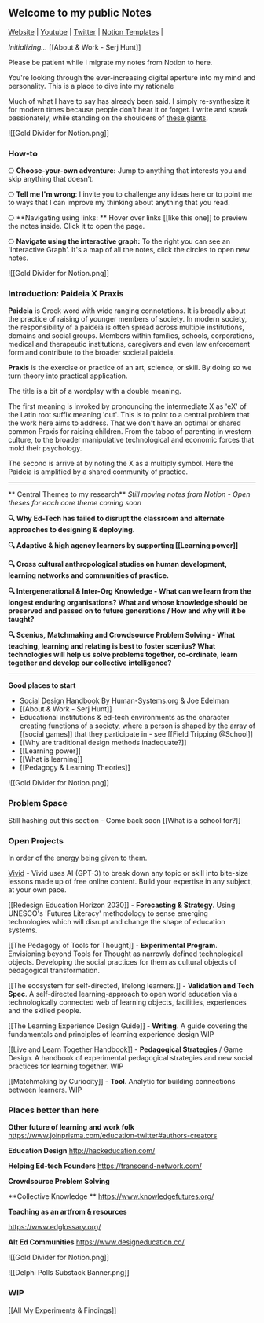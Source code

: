 ## Welcome to my public Notes
[Website](https://paideiaxpraxis.com/) | [Youtube](https://www.youtube.com/channel/UCaVg9NP0mQ093iNfWTID8Zg) | [Twitter](https://twitter.com/Serjhunt_ARK) | [Notion Templates](https://gumroad.com/paideiaxpraxis) |

*Initializing...*
 [[About & Work  - Serj Hunt]]

Please be patient while I migrate my notes from Notion to here.

You're looking through the ever-increasing digital aperture into my mind and personality. This is a place to dive into my rationale 

Much of what I have to say has already been said. I simply re-synthesize it for modern times because people don't hear it or forget. I write and speak passionately, while standing on the shoulders of [these giants](https://www.notion.so/sxhx/Serj-s-Creative-Lineage-7eb7113a0ef64efd81e0681ddf451c85).

![[Gold Divider for Notion.png]]

### How-to 

⎔ **Choose-your-own adventure:** Jump to anything that interests you and skip anything that doesn’t.

⎔ **Tell me I'm wrong**: I invite you to challenge any ideas here or to point me to ways that I can improve my thinking about anything that you read.

⎔ **Navigating using links: ** Hover over links [[like this one]] to preview the notes inside. Click it to open the page. 

⎔ **Navigate using the interactive graph:** To the right you can see an 'Interactive Graph'. It's a map of all the notes, click the circles to open new notes.



![[Gold Divider for Notion.png]]

### Introduction: Paideia X Praxis

**Paideia** is Greek word with wide ranging connotations. It is broadly about the practice of raising of younger members of society. In modern society, the responsibility of a paideia is often spread across multiple institutions, domains and social groups. Members within families, schools, corporations, medical and therapeutic institutions, caregivers and even law enforcement form and contribute to the broader societal paideia. 

**Praxis** is the exercise or practice of an art, science, or skill. By doing so we turn theory into practical application.

The title is a bit of a wordplay with a double meaning. 

The first meaning is invoked by pronouncing the intermediate X as 'eX' of the Latin root suffix meaning 'out'. This is to point to a central problem that the work here aims to address. That we don't have an optimal or shared common Praxis for raising children. From the taboo of parenting in western culture, to the broader manipulative technological and economic forces that mold their psychology. 

The second is arrive at by noting the X as a multiply symbol. Here the Paideia is amplified by a shared community of practice.

--- 
** Central Themes to my research**
_Still moving notes from Notion - Open theses for each core theme coming soon_

**🔍 Why Ed-Tech has failed to disrupt the classroom and alternate approaches to designing & deploying.**

**🔍 Adaptive & high agency learners by supporting [[Learning power]]**

**🔍 Cross cultural anthropological studies on human development, learning networks and communities of practice.**

**🔍 Intergenerational & Inter-Org Knowledge - What can we learn from the longest enduring organisations? What and whose knowledge should be preserved and passed on to future generations / How and why will it be taught?**

**🔍 Scenius, Matchmaking and Crowdsource Problem Solving - What teaching, learning and relating is best to foster scenius? What technologies will help us solve problems together, co-ordinate, learn together and develop our collective intelligence?**

---

**Good places to start**
- [Social Design Handbook](https://www.notion.so/humsys/Values-Based-Social-Design-6397f7852775434982e363924d7e07e7) By Human-Systems.org & Joe Edelman
- [[About & Work  - Serj Hunt]]
- Educational institutions & ed-tech environments as the character creating functions of a society, where a person is shaped by the array of [[social games]] that they participate in - see [[Field Tripping @School]]
- [[Why are traditional design methods inadequate?]]
- [[Learning power]]
- [[What is learning]]
- [[Pedagogy & Learning Theories]]


![[Gold Divider for Notion.png]]

### Problem Space

Still hashing out this section - Come back soon
[[What is a school for?]]

### Open Projects 

In order of the energy being given to them.

[Vivid](https://www.vivid.so/) - Vivid uses AI (GPT-3) to break down any topic or skill into bite-size lessons made up of free online content. Build your expertise in any subject, at your own pace.

[[Redesign Education Horizon 2030]] - **Forecasting & Strategy**. Using UNESCO's 'Futures Literacy' methodology to sense emerging technologies which will disrupt and change the shape of education systems.

[[The Pedagogy of Tools for Thought]] - **Experimental Program**. Envisioning beyond Tools for Thought as narrowly defined technological objects. Developing the social practices for them as cultural objects of pedagogical transformation.

[[The ecosystem for self-directed, lifelong learners.]] - **Validation and Tech Spec**. A self-directed learning-approach to open world education via a technologically connected web of learning objects, facilities, experiences and the skilled people.

[[The Learning Experience Design Guide]] - **Writing**. A guide covering the fundamentals and principles of learning experience design WIP

[[Live and Learn Together Handbook]] - **Pedagogical Strategies** / Game Design. A handbook of experimental pedagogical strategies and new social practices for learning together. WIP

[[Matchmaking by Curiocity]] - **Tool**. Analytic for building connections between learners. WIP



### Places better than here

**Other future of learning and work folk**
https://www.joinprisma.com/education-twitter#authors-creators

**Education Design**
http://hackeducation.com/

**Helping Ed-tech Founders**
https://transcend-network.com/

**Crowdsource Problem Solving**

**Collective Knowledge **
https://www.knowledgefutures.org/

**Teaching as an artfrom & resources**

https://www.edglossary.org/

**Alt Ed Communities**
https://www.designeducation.co/

![[Gold Divider for Notion.png]]

![[Delphi Polls Substack Banner.png]]

### WIP

 [[All My Experiments & Findings]] 